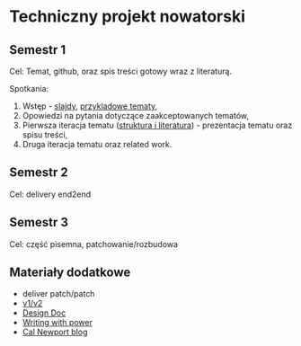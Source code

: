 # Techniczny projekt nowatorski

## Semestr 1

Cel: Temat, github, oraz spis treści gotowy wraz z literaturą.

Spotkania:

1. Wstęp - [slajdy](00_wstep/index.pdf), [przykladowe tematy](01_topic_examples/README.md),
2. Opowiedzi na pytania dotyczące zaakceptowanych tematów,
3. Pierwsza iteracja tematu ([struktura i literatura](03_related_work_and_structure/index.pdf)) - prezentacja tematu oraz spisu treści,
4. Druga iteracja tematu oraz related work.

## Semestr 2

Cel: delivery end2end

## Semestr 3

Cel: część pisemna, patchowanie/rozbudowa

## Materiały dodatkowe

- deliver patch/patch
- [v1/v2](https://katemats.com/blog/lean-software-development-build-v1s-and-v2s)
- [Design Doc](https://adityarohilla.com/2022/03/22/the-system-design-template-i-use/)
- [Writing with power](https://www.amazon.com/Writing-Power-Techniques-Mastering-Process/dp/0195120183)
- [Cal Newport blog](https://www.calnewport.com/blog/)
